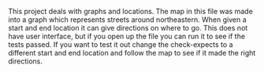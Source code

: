 This project deals with graphs and locations. The map in this file was made into a graph which represents streets around northeastern. When given a start and end location it can give directions on where to go. This does not have user interface, but if you open up the file you can run it to see if the tests passed. If you want to test it out change the check-expects to a different start and end location and follow the map to see if it made the right directions.
